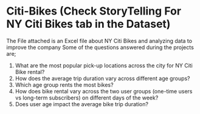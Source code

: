# Citi-Bikes (Check StoryTelling For NY Citi Bikes tab in the Dataset)
The File attached is an Excel file about NY Citi Bikes and analyzing data to improve the company
Some of the questions answered during the projects are;
1. What are the most popular pick-up locations across the city for NY Citi Bike rental?
2. How does the average trip duration vary across different age groups?
3. Which age group rents the most bikes?
4. How does bike rental vary across the two user groups (one-time users vs long-term subscribers) on different days of the week?
5. Does user age impact the average bike trip duration?
